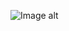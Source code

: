 ![Image alt](https://github.com/olexandryipz/https://github.com/olexandryipz/mob-dev-lab1/raw/main/images/1.png)
